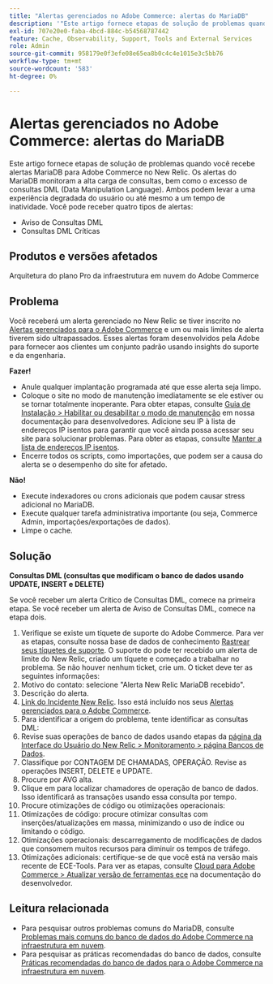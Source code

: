 ```yaml
---
title: "Alertas gerenciados no Adobe Commerce: alertas do MariaDB"
description: '"Este artigo fornece etapas de solução de problemas quando você recebe alertas MariaDB para Adobe Commerce no New Relic. Os alertas do MariaDB monitoram a alta carga de consultas, bem como o excesso de consultas DML (Data Manipulation Language). Ambos podem levar a uma experiência degradada do usuário ou até mesmo a um tempo de inatividade. Você pode receber quatro tipos de alertas:'''
exl-id: 707e20e0-faba-4bcd-884c-b54568787442
feature: Cache, Observability, Support, Tools and External Services
role: Admin
source-git-commit: 958179e0f3efe08e65ea8b0c4c4e1015e3c5bb76
workflow-type: tm+mt
source-wordcount: '583'
ht-degree: 0%

---
```


# Alertas gerenciados no Adobe Commerce: alertas do MariaDB

Este artigo fornece etapas de solução de problemas quando você recebe alertas MariaDB para Adobe Commerce no New Relic. Os alertas do MariaDB monitoram a alta carga de consultas, bem como o excesso de consultas DML (Data Manipulation Language). Ambos podem levar a uma experiência degradada do usuário ou até mesmo a um tempo de inatividade. Você pode receber quatro tipos de alertas:

* Aviso de Consultas DML
* Consultas DML Críticas

## **Produtos e versões afetados**

Arquitetura do plano Pro da infraestrutura em nuvem do Adobe Commerce

## Problema

Você receberá um alerta gerenciado no New Relic se tiver inscrito no [Alertas gerenciados para o Adobe Commerce](/help/support-tools/managed-alerts-for-adobe-commerce/managed-alerts-for-magento-commerce.md) e um ou mais limites de alerta tiverem sido ultrapassados. Esses alertas foram desenvolvidos pela Adobe para fornecer aos clientes um conjunto padrão usando insights do suporte e da engenharia.

**Fazer!**

* Anule qualquer implantação programada até que esse alerta seja limpo.
* Coloque o site no modo de manutenção imediatamente se ele estiver ou se tornar totalmente inoperante. Para obter etapas, consulte [Guia de Instalação > Habilitar ou desabilitar o modo de manutenção](https://devdocs.magento.com/guides/v2.4/install-gde/install/cli/install-cli-subcommands-maint.html?itm_source=devdocs&amp;itm_medium=search_page&amp;itm_campaign=federated_search&amp;itm_term=mainten) em nossa documentação para desenvolvedores. Adicione seu IP à lista de endereços IP isentos para garantir que você ainda possa acessar seu site para solucionar problemas. Para obter as etapas, consulte [Manter a lista de endereços IP isentos](https://devdocs.magento.com/guides/v2.4/install-gde/install/cli/install-cli-subcommands-maint.html?itm_source=devdocs&amp;itm_medium=search_page&amp;itm_campaign=federated_search&amp;itm_term=mainten#instgde-cli-maint-exempt).
* Encerre todos os scripts, como importações, que podem ser a causa do alerta se o desempenho do site for afetado.

**Não!**

* Execute indexadores ou crons adicionais que podem causar stress adicional no MariaDB.
* Execute qualquer tarefa administrativa importante (ou seja, Commerce Admin, importações/exportações de dados).
* Limpe o cache.

## Solução

**Consultas DML (consultas que modificam o banco de dados usando UPDATE, INSERT e DELETE)**

Se você receber um alerta Crítico de Consultas DML, comece na primeira etapa. Se você receber um alerta de Aviso de Consultas DML, comece na etapa dois.

1. Verifique se existe um tíquete de suporte do Adobe Commerce. Para ver as etapas, consulte nossa base de dados de conhecimento [Rastrear seus tíquetes de suporte](/help/help-center-guide/help-center/magento-help-center-user-guide.md#track-tickets). O suporte do pode ter recebido um alerta de limite do New Relic, criado um tíquete e começado a trabalhar no problema. Se não houver nenhum ticket, crie um. O ticket deve ter as seguintes informações:
1. Motivo do contato: selecione &quot;Alerta New Relic MariaDB recebido&quot;.
1. Descrição do alerta.
1. [Link do Incidente New Relic](https://docs.newrelic.com/docs/alerts-applied-intelligence/new-relic-alerts/alert-incidents/view-violation-event-details-incidents). Isso está incluído nos seus [Alertas gerenciados para o Adobe Commerce](/help/support-tools/managed-alerts-for-adobe-commerce/managed-alerts-for-magento-commerce.md).
1. Para identificar a origem do problema, tente identificar as consultas DML:
1. Revise suas operações de banco de dados usando etapas da [página da Interface do Usuário do New Relic > Monitoramento > página Bancos de Dados](https://docs.newrelic.com/docs/apm/apm-ui-pages/monitoring/databases-page-view-operations-throughput-response-time).
1. Classifique por CONTAGEM DE CHAMADAS, OPERAÇÃO. Revise as operações INSERT, DELETE e UPDATE.
1. Procure por AVG alta.
1. Clique em para localizar chamadores de operação de banco de dados. Isso identificará as transações usando essa consulta por tempo.
1. Procure otimizações de código ou otimizações operacionais:
1. Otimizações de código: procure otimizar consultas com inserções/atualizações em massa, minimizando o uso de índice ou limitando o código.
1. Otimizações operacionais: descarregamento de modificações de dados que consomem muitos recursos para diminuir os tempos de tráfego.
1. Otimizações adicionais: certifique-se de que você está na versão mais recente de ECE-Tools. Para ver as etapas, consulte [Cloud para Adobe Commerce > Atualizar versão de ferramentas ece](https://devdocs.magento.com/cloud/project/ece-tools-update.html) na documentação do desenvolvedor.

## Leitura relacionada

* Para pesquisar outros problemas comuns do MariaDB, consulte [Problemas mais comuns do banco de dados do Adobe Commerce na infraestrutura em nuvem](https://experienceleague.adobe.com/docs/commerce-operations/implementation-playbook/best-practices/maintenance/resolve-database-performance-issues.html).
* Para pesquisar as práticas recomendadas do banco de dados, consulte [Práticas recomendadas do banco de dados para o Adobe Commerce na infraestrutura em nuvem](https://experienceleague.adobe.com/docs/commerce-operations/implementation-playbook/best-practices/planning/database-on-cloud.html).
